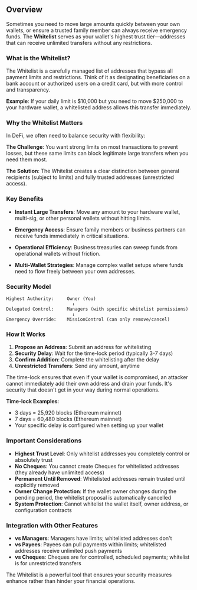 ## Overview

Sometimes you need to move large amounts quickly between your own wallets, or ensure a trusted family member can always receive emergency funds. The **Whitelist** serves as your wallet's highest trust tier—addresses that can receive unlimited transfers without any restrictions.

### What is the Whitelist?

The Whitelist is a carefully managed list of addresses that bypass all payment limits and restrictions. Think of it as designating beneficiaries on a bank account or authorized users on a credit card, but with more control and transparency.

**Example**: If your daily limit is $10,000 but you need to move $250,000 to your hardware wallet, a whitelisted address allows this transfer immediately.

### Why the Whitelist Matters

In DeFi, we often need to balance security with flexibility:

**The Challenge**: You want strong limits on most transactions to prevent losses, but these same limits can block legitimate large transfers when you need them most.

**The Solution**: The Whitelist creates a clear distinction between general recipients (subject to limits) and fully trusted addresses (unrestricted access).

### Key Benefits

* **Instant Large Transfers**: Move any amount to your hardware wallet, multi-sig, or other personal wallets without hitting limits.

* **Emergency Access**: Ensure family members or business partners can receive funds immediately in critical situations.

* **Operational Efficiency**: Business treasuries can sweep funds from operational wallets without friction.

* **Multi-Wallet Strategies**: Manage complex wallet setups where funds need to flow freely between your own addresses.

### Security Model

```
Highest Authority:     Owner (You)
                         ↓
Delegated Control:     Managers (with specific whitelist permissions)
                         ↓
Emergency Override:    MissionControl (can only remove/cancel)
```

### How It Works

1. **Propose an Address**: Submit an address for whitelisting
2. **Security Delay**: Wait for the time-lock period (typically 3-7 days)
3. **Confirm Addition**: Complete the whitelisting after the delay
4. **Unrestricted Transfers**: Send any amount, anytime

The time-lock ensures that even if your wallet is compromised, an attacker cannot immediately add their own address and drain your funds. It's security that doesn't get in your way during normal operations.

**Time-lock Examples**:
- 3 days = 25,920 blocks (Ethereum mainnet)
- 7 days = 60,480 blocks (Ethereum mainnet)
- Your specific delay is configured when setting up your wallet

### Important Considerations

* **Highest Trust Level**: Only whitelist addresses you completely control or absolutely trust
* **No Cheques**: You cannot create Cheques for whitelisted addresses (they already have unlimited access)
* **Permanent Until Removed**: Whitelisted addresses remain trusted until explicitly removed
* **Owner Change Protection**: If the wallet owner changes during the pending period, the whitelist proposal is automatically cancelled
* **System Protection**: Cannot whitelist the wallet itself, owner address, or configuration contracts

### Integration with Other Features

- **vs Managers**: Managers have limits; whitelisted addresses don't
- **vs Payees**: Payees can pull payments within limits; whitelisted addresses receive unlimited push payments
- **vs Cheques**: Cheques are for controlled, scheduled payments; whitelist is for unrestricted transfers

The Whitelist is a powerful tool that ensures your security measures enhance rather than hinder your financial operations.